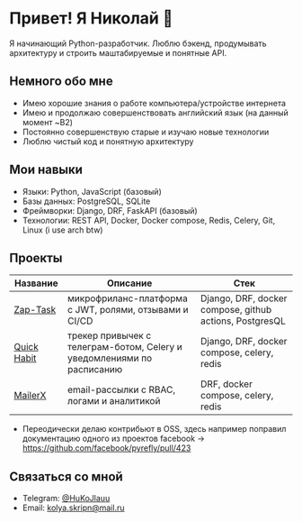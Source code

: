 # Привет! Я Николай 👋

Я начинающий Python-разработчик. Люблю бэкенд, продумывать архитектуру и строить маштабируемые и понятные API.

## Немного обо мне
- Имею хорошие знания о работе компьютера/устройстве интернета
- Имею и продолжаю совершенствовать английский язык (на данный момент ~B2)
- Постоянно совершенствую старые и изучаю новые технологии
- Люблю чистый код и понятную архитектуру

## Мои навыки
- Языки: Python, JavaScript (базовый)
- Базы данных: PostgreSQL, SQLite
- Фреймворки: Django, DRF, FaskAPI (базовый)
- Технологии: REST API, Docker, Docker compose, Redis, Celery, Git, Linux (i use arch btw)

## Проекты

| Название | Описание | Стек |
|----------|----------|------|
| [Zap-Task](https://github.com/github-main-user/zap-task) | микрофриланс-платформа с JWT, ролями, отзывами и CI/CD | Django, DRF, docker compose, github actions, PostgresQL |
| [Quick Habit](https://github.com/github-main-user/quick-habit) | трекер привычек с телеграм-ботом, Celery и уведомлениями по расписанию | Django, DRF, docker compose, celery, redis |
| [MailerX](https://github.com/github-main-user/mailerx) | email-рассылки с RBAC, логами и аналитикой | DRF, docker compose, celery, redis |

- Переодически делаю контрибьют в OSS, здесь например поправил документацию одного из проектов facebook -> https://github.com/facebook/pyrefly/pull/423

## Связаться со мной
- Telegram: [@HuKoJlauu](https://t.me/HuKoJlauu)
- Email: kolya.skripn@mail.ru
